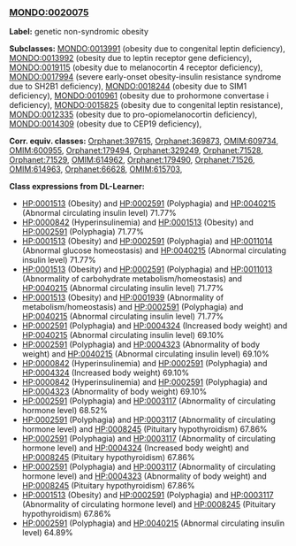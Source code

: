 
### [MONDO:0020075](http://purl.obolibrary.org/obo/MONDO_0020075)
**Label:** genetic non-syndromic obesity

**Subclasses:** [MONDO:0013991](http://purl.obolibrary.org/obo/MONDO_0013991) (obesity due to congenital leptin deficiency), [MONDO:0013992](http://purl.obolibrary.org/obo/MONDO_0013992) (obesity due to leptin receptor gene deficiency), [MONDO:0019115](http://purl.obolibrary.org/obo/MONDO_0019115) (obesity due to melanocortin 4 receptor deficiency), [MONDO:0017994](http://purl.obolibrary.org/obo/MONDO_0017994) (severe early-onset obesity-insulin resistance syndrome due to SH2B1 deficiency), [MONDO:0018244](http://purl.obolibrary.org/obo/MONDO_0018244) (obesity due to SIM1 deficiency), [MONDO:0010961](http://purl.obolibrary.org/obo/MONDO_0010961) (obesity due to prohormone convertase i deficiency), [MONDO:0015825](http://purl.obolibrary.org/obo/MONDO_0015825) (obesity due to congenital leptin resistance), [MONDO:0012335](http://purl.obolibrary.org/obo/MONDO_0012335) (obesity due to pro-opiomelanocortin deficiency), [MONDO:0014309](http://purl.obolibrary.org/obo/MONDO_0014309) (obesity due to CEP19 deficiency), 

**Corr. equiv. classes:** [Orphanet:397615](http://www.orpha.net/ORDO/Orphanet_397615), [Orphanet:369873](http://www.orpha.net/ORDO/Orphanet_369873), [OMIM:609734](http://purl.obolibrary.org/obo/OMIM_609734), [OMIM:600955](http://purl.obolibrary.org/obo/OMIM_600955), [Orphanet:179494](http://www.orpha.net/ORDO/Orphanet_179494), [Orphanet:329249](http://www.orpha.net/ORDO/Orphanet_329249), [Orphanet:71528](http://www.orpha.net/ORDO/Orphanet_71528), [Orphanet:71529](http://www.orpha.net/ORDO/Orphanet_71529), [OMIM:614962](http://purl.obolibrary.org/obo/OMIM_614962), [Orphanet:179490](http://www.orpha.net/ORDO/Orphanet_179490), [Orphanet:71526](http://www.orpha.net/ORDO/Orphanet_71526), [OMIM:614963](http://purl.obolibrary.org/obo/OMIM_614963), [Orphanet:66628](http://www.orpha.net/ORDO/Orphanet_66628), [OMIM:615703](http://purl.obolibrary.org/obo/OMIM_615703), 

**Class expressions from DL-Learner:**

- [HP:0001513](http://purl.obolibrary.org/obo/HP_0001513) (Obesity) and [HP:0002591](http://purl.obolibrary.org/obo/HP_0002591) (Polyphagia) and [HP:0040215](http://purl.obolibrary.org/obo/HP_0040215) (Abnormal circulating insulin level) 71.77%
- [HP:0000842](http://purl.obolibrary.org/obo/HP_0000842) (Hyperinsulinemia) and [HP:0001513](http://purl.obolibrary.org/obo/HP_0001513) (Obesity) and [HP:0002591](http://purl.obolibrary.org/obo/HP_0002591) (Polyphagia) 71.77%
- [HP:0001513](http://purl.obolibrary.org/obo/HP_0001513) (Obesity) and [HP:0002591](http://purl.obolibrary.org/obo/HP_0002591) (Polyphagia) and [HP:0011014](http://purl.obolibrary.org/obo/HP_0011014) (Abnormal glucose homeostasis) and [HP:0040215](http://purl.obolibrary.org/obo/HP_0040215) (Abnormal circulating insulin level) 71.77%
- [HP:0001513](http://purl.obolibrary.org/obo/HP_0001513) (Obesity) and [HP:0002591](http://purl.obolibrary.org/obo/HP_0002591) (Polyphagia) and [HP:0011013](http://purl.obolibrary.org/obo/HP_0011013) (Abnormality of carbohydrate metabolism/homeostasis) and [HP:0040215](http://purl.obolibrary.org/obo/HP_0040215) (Abnormal circulating insulin level) 71.77%
- [HP:0001513](http://purl.obolibrary.org/obo/HP_0001513) (Obesity) and [HP:0001939](http://purl.obolibrary.org/obo/HP_0001939) (Abnormality of metabolism/homeostasis) and [HP:0002591](http://purl.obolibrary.org/obo/HP_0002591) (Polyphagia) and [HP:0040215](http://purl.obolibrary.org/obo/HP_0040215) (Abnormal circulating insulin level) 71.77%
- [HP:0002591](http://purl.obolibrary.org/obo/HP_0002591) (Polyphagia) and [HP:0004324](http://purl.obolibrary.org/obo/HP_0004324) (Increased body weight) and [HP:0040215](http://purl.obolibrary.org/obo/HP_0040215) (Abnormal circulating insulin level) 69.10%
- [HP:0002591](http://purl.obolibrary.org/obo/HP_0002591) (Polyphagia) and [HP:0004323](http://purl.obolibrary.org/obo/HP_0004323) (Abnormality of body weight) and [HP:0040215](http://purl.obolibrary.org/obo/HP_0040215) (Abnormal circulating insulin level) 69.10%
- [HP:0000842](http://purl.obolibrary.org/obo/HP_0000842) (Hyperinsulinemia) and [HP:0002591](http://purl.obolibrary.org/obo/HP_0002591) (Polyphagia) and [HP:0004324](http://purl.obolibrary.org/obo/HP_0004324) (Increased body weight) 69.10%
- [HP:0000842](http://purl.obolibrary.org/obo/HP_0000842) (Hyperinsulinemia) and [HP:0002591](http://purl.obolibrary.org/obo/HP_0002591) (Polyphagia) and [HP:0004323](http://purl.obolibrary.org/obo/HP_0004323) (Abnormality of body weight) 69.10%
- [HP:0002591](http://purl.obolibrary.org/obo/HP_0002591) (Polyphagia) and [HP:0003117](http://purl.obolibrary.org/obo/HP_0003117) (Abnormality of circulating hormone level) 68.52%
- [HP:0002591](http://purl.obolibrary.org/obo/HP_0002591) (Polyphagia) and [HP:0003117](http://purl.obolibrary.org/obo/HP_0003117) (Abnormality of circulating hormone level) and [HP:0008245](http://purl.obolibrary.org/obo/HP_0008245) (Pituitary hypothyroidism) 67.86%
- [HP:0002591](http://purl.obolibrary.org/obo/HP_0002591) (Polyphagia) and [HP:0003117](http://purl.obolibrary.org/obo/HP_0003117) (Abnormality of circulating hormone level) and [HP:0004324](http://purl.obolibrary.org/obo/HP_0004324) (Increased body weight) and [HP:0008245](http://purl.obolibrary.org/obo/HP_0008245) (Pituitary hypothyroidism) 67.86%
- [HP:0002591](http://purl.obolibrary.org/obo/HP_0002591) (Polyphagia) and [HP:0003117](http://purl.obolibrary.org/obo/HP_0003117) (Abnormality of circulating hormone level) and [HP:0004323](http://purl.obolibrary.org/obo/HP_0004323) (Abnormality of body weight) and [HP:0008245](http://purl.obolibrary.org/obo/HP_0008245) (Pituitary hypothyroidism) 67.86%
- [HP:0001513](http://purl.obolibrary.org/obo/HP_0001513) (Obesity) and [HP:0002591](http://purl.obolibrary.org/obo/HP_0002591) (Polyphagia) and [HP:0003117](http://purl.obolibrary.org/obo/HP_0003117) (Abnormality of circulating hormone level) and [HP:0008245](http://purl.obolibrary.org/obo/HP_0008245) (Pituitary hypothyroidism) 67.86%
- [HP:0002591](http://purl.obolibrary.org/obo/HP_0002591) (Polyphagia) and [HP:0040215](http://purl.obolibrary.org/obo/HP_0040215) (Abnormal circulating insulin level) 64.89%


